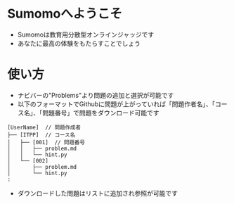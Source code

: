 # Sumomoへようこそ
+ Sumomoは教育用分散型オンラインジャッジです
+ あなたに最高の体験をもたらすことでしょう

# 使い方
+ ナビバーの"Problems"より問題の追加と選択が可能です
+ 以下のフォーマットでGithubに問題が上がっていれば「問題作者名」、「コース名」、「問題番号」で問題をダウンロード可能です

```
[UserName]  // 問題作成者
├── [ITPP]  // コース名
│   ├── [001]  // 問題番号
│   │   ├── problem.md
│   │   └── hint.py
│   └── [002]
│       ├── problem.md
│       └── hint.py
:
```

+ ダウンロードした問題はリストに追加され参照が可能です
